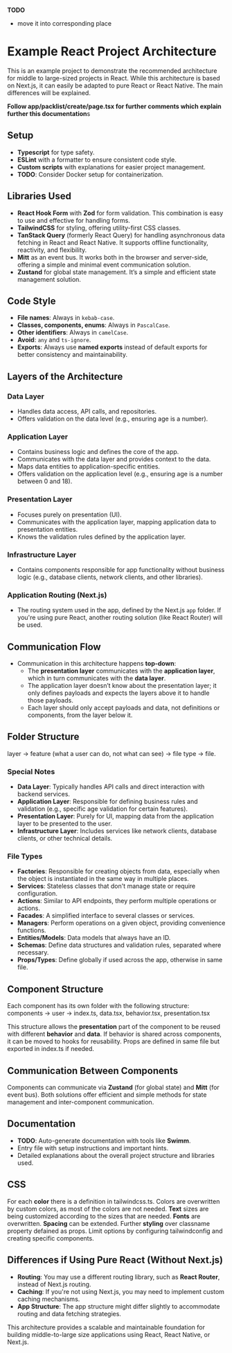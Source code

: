 **TODO** 
- move it into corresponding place

# Example React Project Architecture

This is an example project to demonstrate the recommended architecture for middle to large-sized projects in React. While this architecture is based on Next.js, it can easily be adapted to pure React or React Native. The main differences will be explained.

**Follow app/packlist/create/page.tsx for further comments which explain further this documentation**s

## Setup

- **Typescript** for type safety.
- **ESLint** with a formatter to ensure consistent code style.
- **Custom scripts** with explanations for easier project management.
- **TODO**: Consider Docker setup for containerization.

## Libraries Used

- **React Hook Form** with **Zod** for form validation. This combination is easy to use and effective for handling forms.
- **TailwindCSS** for styling, offering utility-first CSS classes.
- **TanStack Query** (formerly React Query) for handling asynchronous data fetching in React and React Native. It supports offline functionality, reactivity, and flexibility.
- **Mitt** as an event bus. It works both in the browser and server-side, offering a simple and minimal event communication solution.
- **Zustand** for global state management. It’s a simple and efficient state management solution.

## Code Style

- **File names**: Always in `kebab-case`.
- **Classes, components, enums**: Always in `PascalCase`.
- **Other identifiers**: Always in `camelCase`.
- **Avoid**: `any` and `ts-ignore`.
- **Exports**: Always use **named exports** instead of default exports for better consistency and maintainability.

## Layers of the Architecture

### Data Layer
- Handles data access, API calls, and repositories.
- Offers validation on the data level (e.g., ensuring age is a number).

### Application Layer
- Contains business logic and defines the core of the app.
- Communicates with the data layer and provides context to the data.
- Maps data entities to application-specific entities.
- Offers validation on the application level (e.g., ensuring age is a number between 0 and 18).

### Presentation Layer
- Focuses purely on presentation (UI).
- Communicates with the application layer, mapping application data to presentation entities.
- Knows the validation rules defined by the application layer.
  
### Infrastructure Layer
- Contains components responsible for app functionality without business logic (e.g., database clients, network clients, and other libraries).
  
### Application Routing (Next.js)
- The routing system used in the app, defined by the Next.js `app` folder. If you're using pure React, another routing solution (like React Router) will be used.

## Communication Flow

- Communication in this architecture happens **top-down**: 
  - The **presentation layer** communicates with the **application layer**, which in turn communicates with the **data layer**.
  - The application layer doesn’t know about the presentation layer; it only defines payloads and expects the layers above it to handle those payloads.
  - Each layer should only accept payloads and data, not definitions or components, from the layer below it.

## Folder Structure
layer -> feature (what a user can do, not what can see) -> file type -> file.

### Special Notes

- **Data Layer**: Typically handles API calls and direct interaction with backend services.
- **Application Layer**: Responsible for defining business rules and validation (e.g., specific age validation for certain features).
- **Presentation Layer**: Purely for UI, mapping data from the application layer to be presented to the user.
- **Infrastructure Layer**: Includes services like network clients, database clients, or other technical details.
  
### File Types

- **Factories**: Responsible for creating objects from data, especially when the object is instantiated in the same way in multiple places.
- **Services**: Stateless classes that don't manage state or require configuration.
- **Actions**: Similar to API endpoints, they perform multiple operations or actions.
- **Facades**: A simplified interface to several classes or services.
- **Managers**: Perform operations on a given object, providing convenience functions.
- **Entities/Models**: Data models that always have an ID.
- **Schemas**: Define data structures and validation rules, separated where necessary.
- **Props/Types**: Define globally if used across the app, otherwise in same file. 

## Component Structure

Each component has its own folder with the following structure:
components -> user -> index.ts, data.tsx, behavior.tsx, presentation.tsx

This structure allows the **presentation** part of the component to be reused with different **behavior** and **data**. If behavior is shared across components, it can be moved to hooks for reusability. Props are defined in same file but exported in index.ts if needed.

## Communication Between Components

Components can communicate via **Zustand** (for global state) and **Mitt** (for event bus). Both solutions offer efficient and simple methods for state management and inter-component communication.

## Documentation

- **TODO**: Auto-generate documentation with tools like **Swimm**.
- Entry file with setup instructions and important hints.
- Detailed explanations about the overall project structure and libraries used.

## CSS
For each **color** there is a definition in tailwindcss.ts. Colors are overwritten by custom colors, as most of the colors are not needed.
**Text** sizes are being customized according to the sizes that are needed.
**Fonts** are overwritten.
**Spacing** can be extended.
Further **styling** over classname property defained as props. Limit options by configuring tailwindconfig and creating specific components.

## Differences if Using Pure React (Without Next.js)

- **Routing**: You may use a different routing library, such as **React Router**, instead of Next.js routing.
- **Caching**: If you're not using Next.js, you may need to implement custom caching mechanisms.
- **App Structure**: The app structure might differ slightly to accommodate routing and data fetching strategies.

This architecture provides a scalable and maintainable foundation for building middle-to-large size applications using React, React Native, or Next.js.